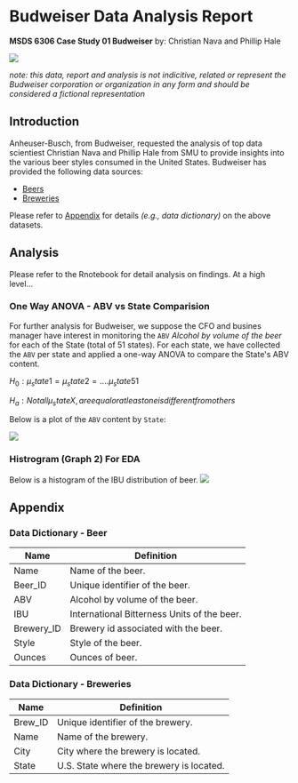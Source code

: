 # Budweiser Data Analysis Report
__MSDS 6306 Case Study 01 Budweiser__
by: Christian Nava and Phillip Hale


![](https://images.askmen.com/1080x540/sports/fanatic/mystery-budweiser-super-bowl-ad-1102806-TwoByOne.jpg)


_note: this data, report and analysis is not indicitive, related or represent the Budweiser corporation or organization in any form and should be considered a fictional representation_


## Introduction
Anheuser-Busch, from Budweiser, requested the analysis of top data scientiest Christian Nava and Phillip Hale from SMU to provide insights into the various beer styles consumed in the United States. Budweiser has provided the following data sources: 
* [Beers](https://github.com/BivinSadler/MSDS-6306-Doing-Data-Science/blob/master/Unit%207/Beers.csv)
* [Breweries](https://github.com/BivinSadler/MSDS-6306-Doing-Data-Science/blob/master/Unit%207/Breweries.csv)

Please refer to [Appendix](https://github.com/naivelogic/MSDS-6306-Case-Study-01-Budweiser#appendix) for details _(e.g., data dictionary)_ on the above datasets. 



## Analysis
Please refer to the Rnotebook for detail analysis on findings. At a high level... 



### One Way ANOVA - ABV vs State Comparision
For further analysis for Budweiser, we suppose the CFO and busines manager have interest in monitoring the `ABV` _Alcohol by volume of the beer_ for each of the State (total of 51 states). For each state, we have collected the `ABV` per state and applied a one-way ANOVA to compare the State's ABV content. 

$H_0: \mu_state1 = \mu_state2 = .... \mu_state51$

$H_a: Not all \mu_stateX, are equal or at least one is different from others$


Below is a plot of the `ABV` content by `State`:


![](https://github.com/naivelogic/MSDS-6306-Case-Study-01-Budweiser/blob/master/data/Fig1%20for%20ABV%20v%20State.png)



### Histrogram (Graph 2) For EDA
Below is a histogram of the IBU distribution of beer. 
![](https://github.com/naivelogic/MSDS-6306-Case-Study-01-Budweiser/blob/master/data/hist%20of%20IBU%20distribution.png)



## Appendix 
### Data Dictionary - Beer
__Name__ | __Definition__ 
--- | ---
Name| Name of the beer.
Beer_ID | Unique identifier of the beer.
ABV | Alcohol by volume of the beer.
IBU | International Bitterness Units of the beer.
Brewery_ID | Brewery id associated with the beer.
Style | Style of the beer.
Ounces | Ounces of beer.

### Data Dictionary - Breweries
__Name__ | __Definition__ 
--- | ---
Brew_ID | Unique identifier of the brewery.
Name | Name of the brewery.
City | City where the brewery is located.
State | U.S. State where the brewery is located.
